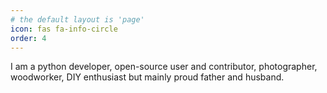 ```yaml
---
# the default layout is 'page'
icon: fas fa-info-circle
order: 4
---
```


I am a python developer, open-source user and contributor, photographer,
woodworker, DIY enthusiast but mainly proud father and husband.


